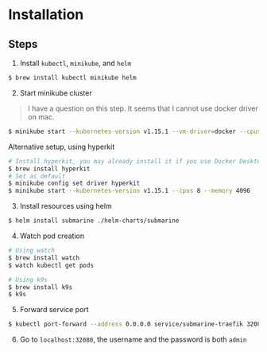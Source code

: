 # Installation

## Steps
1. Install `kubectl`, `minikube`, and `helm`
```bash
$ brew install kubectl minikube helm
```
2. Start minikube cluster
> I have a question on this step. It seems that I cannot use docker driver on mac.
```bash
$ minikube start --kubernetes-version v1.15.1 --vm-driver=docker --cpus 8 --memory 4096
```
Alternative setup, using hyperkit
```bash
# Install hyperkit, you may already install it if you use Docker Desktop
$ brew install hyperkit
# Set as default
$ minikube config set driver hyperkit
$ minikube start --kubernetes-version v1.15.1 --cpus 8 --memory 4096 
```
3. Install resources using helm
```bash
$ helm install submarine ./helm-charts/submarine
```
4. Watch pod creation
```bash
# Using watch
$ brew install watch
$ watch kubectl get pods

# Using k9s
$ brew install k9s
$ k9s
```
5. Forward service port
```bash
$ kubectl port-forward --address 0.0.0.0 service/submarine-traefik 32080:80
```
6. Go to `localhost:32080`, the username and the password is both `admin`